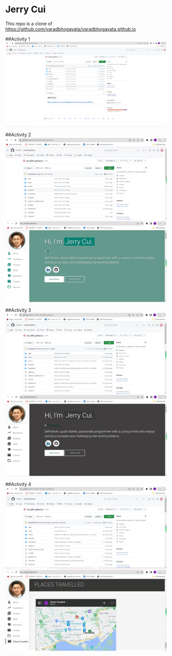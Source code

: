 # Jerry Cui

This repo is a clone of https://github.com/varadbhogayata/varadbhogayata.github.io

##Activity 1
![](screenshots/a1.png)

##Activity 2
![](screenshots/a2_1.png)
![](screenshots/a2_2.png)

##Activity 3
![](screenshots/a3_1.png)
![](screenshots/a3_2.png)


##Activity 4
![](screenshots/a4_1.png)
![](screenshots/a4_2.png)





